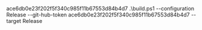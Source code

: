 ace6db0e23f202f5f340c985f11b67553d84b4d7
.\build.ps1 --configuration Release --git-hub-token ace6db0e23f202f5f340c985f11b67553d84b4d7 --target Release